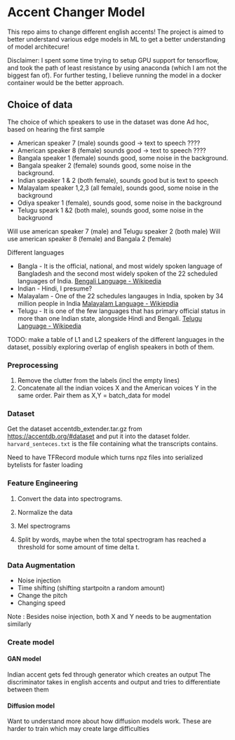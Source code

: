 # Accent Changer Model # 

This repo aims to change different english accents! The project is aimed to better understand various edge models in ML to get a better understanding of model architecure!

Disclaimer: I spent some time trying to setup GPU support for tensorflow, and took the path of least resistance by using anaconda (which I am not the biggest fan of). For further testing, I believe running the model in a docker container would be the better approach.


## Choice of data ##

The choice of which speakers to use in the dataset was done Ad hoc, based on hearing the first sample

* American speaker 7 (male) sounds good -> text to speech ????
* American speaker 8 (female) sounds good -> text to speech ????
* Bangala speaker 1 (female) sounds good, some noise in the background.
* Bangala speaker 2 (female) sounds good, some noise in the background.
* Indian speaker 1 & 2 (both female), sounds good but is text to speech
* Malayalam speaker 1,2,3 (all female), sounds good, some noise in the background
* Odiya speaker 1 (female), sounds good, some noise in the background
* Telugu speark 1 &2 (both male), sounds good, some noise in the backgruond


Will use american speaker 7 (male) and Telugu speaker 2 (both male)
Will use american speaker 8 (female) and Bangala 2 (female)













Different languages

* Bangla - It is the official, national, and most widely spoken language of Bangladesh and the second most widely spoken of the 22 scheduled languages of India. [Bengali Language - Wikipedia](https://en.wikipedia.org/wiki/Bengali_language)
* Indian - Hindi, I presume?
* Malayalam - One of the 22 schedules langauges in India, spoken by 34 million people in India [Malayalam Language - Wikiepdia](https://en.wikipedia.org/wiki/Malayalam)
* Telugu - It is one of the few languages that has primary official status in more than one Indian state, alongside Hindi and Bengali. [Telugu Language -  Wikipedia](https://en.wikipedia.org/wiki/Telugu_language)

TODO: make a table of L1 and L2 speakers of the different languages in the dataset, possibly exploring overlap of english speakers in both of them. 








### Preprocessing 
 1. Remove the clutter from the labels (incl the empty lines)
 2. Concatenate all the indian voices X and the American voices Y in the same order. Pair them as X,Y = batch_data for model

###  Dataset
Get the dataset accentdb_extender.tar.gz from https://accentdb.org/#dataset and put it into the dataset folder. 
`harvard_senteces.txt` is the file containing what the transcripts contains.

Need to have TFRecord module which turns npz files into serialized bytelists for faster loading

### Feature Engineering
1. Convert the data into spectrograms.

2. Normalize the data

3. Mel spectrograms

4. Split by words, maybe when the total spectrogram has reached a threshold for some amount of time delta t.

### Data Augmentation
* Noise injection
* Time shifting (shifting startpoitn a random amount)
* Change the pitch
* Changing speed


Note : Besides noise injection, both X and Y needs to be augmentation similarly


### Create model

#### GAN model
Indian accent gets fed through generator which creates an output
The discriminator takes in english accents and output and tries to differentiate between them


#### Diffusion model
Want to understand more about how diffusion models work. 
These are harder to train which may create large difficulties

